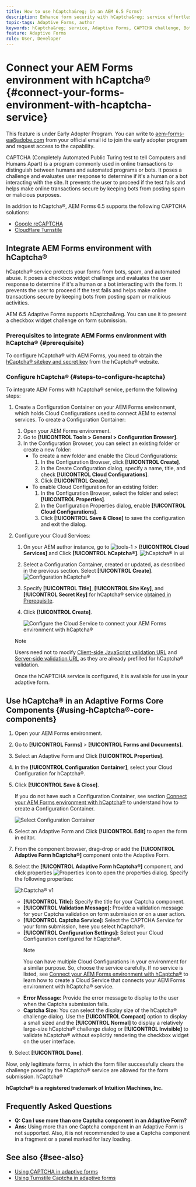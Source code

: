 ```yaml
---
title: How to use hCaptcha&reg; in an AEM 6.5 Forms?
description: Enhance form security with hCaptcha&reg; service effortlessly. Step-by-step guide inside!
topic-tags: Adaptive Forms, author
keywords: hCaptcha&reg; service, Adaptive Forms, CAPTCHA challenge, Bot prevention, Core Components, Form submission security, Form spam prevention
feature: Adaptive Forms
role: User, Developer
---
```

# Connect your AEM Forms environment with hCaptcha&reg; {#connect-your-forms-environment-with-hcaptcha-service}

<span class="preview"> This feature is under Early Adopter Program. You can write to aem-forms-ea@adobe.com from your official email id to join the early adopter program and request access to the capability. </span>

CAPTCHA (Completely Automated Public Turing test to tell Computers and Humans Apart) is a program commonly used in online transactions to distinguish between humans and automated programs or bots. It poses a challenge and evaluates user response to determine if it's a human or a bot interacting with the site. It prevents the user to proceed if the test fails and helps make online transactions secure by keeping bots from posting spam or malicious purposes.

In addition to hCaptcha&reg;, AEM Forms 6.5 supports the following CAPTCHA solutions:

* [Google reCAPTCHA](/help/forms/using/captcha-adaptive-forms.md)
* [Cloudflare Turnstile](/help/forms/using/integrate-adaptive-forms-turnstile.md)

## Integrate AEM Forms environment with hCaptcha&reg;

hCaptcha&reg; service protects your forms from bots, spam, and automated abuse. It poses a checkbox widget challenge and evaluates the user response to determine if it's a human or a bot interacting with the form. It prevents the user to proceed if the test fails and helps make online transactions secure by keeping bots from posting spam or malicious activities.

AEM 6.5 Adaptive Forms supports hCaptcha&reg. You can use it to present a checkbox widget challenge on form submission.

<!-- ![hCaptcha&reg;](assets/hCaptcha&reg;-challenge.png)-->


### Prerequisites to integrate AEM Forms environment with hCaptcha&reg; {#prerequisite}

To configure hCaptcha&reg; with AEM Forms, you need to obtain the [hCaptcha&reg; sitekey and secret key](https://docs.hcaptcha.com/switch/#get-your-hcaptcha-sitekey-and-secret-key) from the hCaptcha&reg; website.

### Configure hCaptcha&reg; {#steps-to-configure-hcaptcha}

To integrate AEM Forms with hCaptcha&reg; service, perform the following steps:

1. Create a Configuration Container on your AEM Forms environment, which holds Cloud Configurations used to connect AEM to external services. To create a Configuration Container:
    1. Open your AEM Forms environment. 
    1. Go to **[!UICONTROL Tools > General > Configuration Browser]**.  
    1. In the Configuration Browser, you can select an existing folder or create a new folder:
        * To create a new folder and enable the Cloud Configurations: 
            1. In the Configuration Browser, click **[!UICONTROL Create]**. 
            1. In the Create Configuration dialog, specify a name, title, and check **[!UICONTROL Cloud Configurations]**.
            1. Click **[!UICONTROL Create]**.
        * To enable Cloud Configuration for an existing folder:
            1. In the Configuration Browser, select the folder and select **[!UICONTROL Properties]**.
            1. In the Configuration Properties dialog, enable **[!UICONTROL Cloud Configurations]**.
            1. Click **[!UICONTROL Save & Close]** to save the configuration and exit the dialog.

1. Configure your Cloud Services: 
    1. On your AEM author instance, go to ![tools-1](assets/tools-1.png) &gt; **[!UICONTROL Cloud Services]** and Click **[!UICONTROL hCaptcha&reg;]**.
        ![hCaptcha&reg; in ui](assets/hcaptcha-in-ui.png)
    1. Select a Configuration Container, created or updated, as described in the previous section. Select **[!UICONTROL Create]**.
        ![Configuration hCaptcha&reg;](assets/config-hcaptcha.png)
    1. Specify **[!UICONTROL Title]**, <!--**[!UICONTROL Name]**--> **[!UICONTROL Site Key]**, and **[!UICONTROL Secret Key]** for hCaptcha&reg; service [obtained in Prerequisite](#prerequisite). 
    1. Click **[!UICONTROL Create]**.

        ![Configure the Cloud Service to connect your AEM Forms environment with hCaptcha&reg;](assets/create-hcaptcha-config.png)

    >[!NOTE]
    > Users need not to modify [Client-side JavaScript validation URL](https://docs.hcaptcha.com/#add-the-hcaptcha-widget-to-your-webpage) and [Server-side validation URL](https://docs.hcaptcha.com/#verify-the-user-response-server-side) as they are already prefilled for hCaptcha&reg; validation.

   Once the hCAPTCHA service is configured, it is available for use in your adaptive form.

## Use hCaptcha&reg; in an Adaptive Forms Core Components {#using-hCaptcha&reg;-core-components}

1. Open your AEM Forms environment.
1. Go to **[!UICONTROL Forms]** > **[!UICONTROL Forms and Documents]**.
1. Select an Adaptive Form and Click **[!UICONTROL Properties]**. 
1. In the **[!UICONTROL Configuration Container]**, select your Cloud Configuration for hCaptcha&reg;.
1. Click **[!UICONTROL Save & Close]**.

    If you do not have such a Configuration Container, see section [Connect your AEM Forms environment with hCaptcha&reg;](#connect-your-forms-environment-with-hcaptcha-service) to understand how to create a Configuration Container.

    ![Select Configuration Container](/help/forms/using/assets/captcha-properties.png)

1. Select an Adaptive Form and Click **[!UICONTROL Edit]** to open the form in editor.
1. From the component browser, drag-drop or add the **[!UICONTROL Adaptive Form hCaptcha&reg;]** component onto the Adaptive Form.
1. Select the **[!UICONTROL Adaptive Form hCaptcha&reg;]** component, and click properties ![Properties icon](assets/configure-icon.svg) to open the properties dialog. Specify the following properties:

    ![hCaptcha&reg; v1](assets/config-hcaptcha-v1-img.png)

    * **[!UICONTROL Title]:** Specify the title for your Captcha component.
    * **[!UICONTROL Validation Message]:** Provide a validation message for your Captcha validation on form submission or on a user action.
    * **[!UICONTROL Captcha Service]:** Select the CAPTCHA Service for your form submission, here you select hCaptcha&reg;.
    * **[!UICONTROL Configuration Settings]:** Select your Cloud Configuration configured for hCaptcha&reg;.
        >[!NOTE]
        >You can have multiple Cloud Configurations in your environment for a similar purpose. So, choose the service carefully. If no service is listed, see [Connect your AEM Forms environment with hCaptcha&reg;](#connect-your-forms-environment-with-hcaptcha-service) to learn how to create a Cloud Service that connects your AEM Forms environment with hCaptcha&reg; service.
    * **Error Message:** Provide the error message to display to the user when the Captcha submission fails.
    * **Captcha Size:** You can select the display size of the hCaptcha&reg; challenge dialog. Use the **[!UICONTROL Compact]** option to display a small sized and the **[!UICONTROL Normal]** to display a relatively large-size hCaptcha&reg; challenge dialog or **[!UICONTROL Invisible]** to validate hCaptcha&reg; without explicitly rendering the checkbox widget on the user interface.

1. Select **[!UICONTROL Done]**.


Now, only legitimate forms, in which the form filler successfully clears the challenge posed by the hCaptcha&reg; service are allowed for the form submission. hCaptcha&reg;

**hCaptcha&reg; is a registered trademark of Intuition Machines, Inc.**


## Frequently Asked Questions

* **Q: Can I use more than one Captcha component in an Adaptive Form?**
* **Ans:** Using more than one Captcha component in an Adaptive Form is not supported. Also, it is not recommended to use a Captcha component in a fragment or a panel marked for lazy loading.

## See also {#see-also}

* [Using CAPTCHA in adaptive forms](/help/forms/using/captcha-adaptive-forms.md)
* [Using Turnstile Captcha in adaptive forms](/help/forms/using/integrate-adaptive-forms-turnstile.md)
